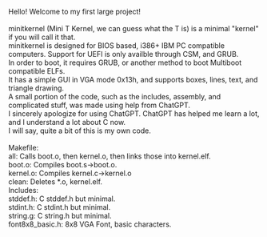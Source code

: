 Hello! Welcome to my first large project!<br>
<br>
minitkernel (Mini T Kernel, we can guess what the T is) is a minimal "kernel" if you will call it that.<br>
minitkernel is designed for BIOS based, i386+ IBM PC compatible computers. Support for UEFI is only availble through CSM, and GRUB.<br>
In order to boot, it requires GRUB, or another method to boot Multiboot compatible ELFs.<br>
It has a simple GUI in VGA mode 0x13h, and supports boxes, lines, text, and triangle drawing.<br>
A small portion of the code, such as the includes, assembly, and complicated stuff, was made using help from ChatGPT.<br>
I sincerely apologize for using ChatGPT. ChatGPT has helped me learn a lot, and I understand a lot about C now.<br>
I will say, quite a bit of this is my own code.<br>
<br>
Makefile:<br>
    all: Calls boot.o, then kernel.o, then links those into kernel.elf.<br>
    boot.o: Compiles boot.s->boot.o.<br>
    kernel.o: Compiles kernel.c->kernel.o<br>
    clean: Deletes *.o, kernel.elf.<br>
Includes:<br>
    stddef.h: C stddef.h but minimal.<br>
    stdint.h: C stdint.h but minimal.<br>
    string.g: C string.h but minimal.<br>
    font8x8_basic.h: 8x8 VGA Font, basic characters.<br>
